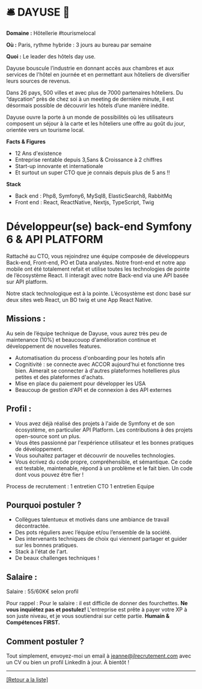 # 🛎️ DAYUSE 🏨

**Domaine :** Hôtellerie #tourismelocal 

**Où :** Paris, rythme hybride : 3 jours au bureau par semaine 

**Quoi :** Le leader des hôtels day use.

Dayuse bouscule l’industrie en donnant accès aux chambres et aux services de l'hôtel en journée et en permettant aux hôteliers de diversifier leurs sources de revenus. 

Dans 26 pays, 500 villes et avec plus de 7000 partenaires hôteliers. Du “daycation” près de chez soi à un meeting de dernière minute, il est désormais possible de découvrir les hôtels d’une manière inédite. 

Dayuse ouvre la porte à un monde de possibilités où les utilisateurs composent un séjour à la carte et les hôteliers une offre au goût du jour, orientée vers un tourisme local.

**Facts & Figures**

* 12 Ans d'existence 
* Entreprise rentable depuis 3,5ans & Croissance à 2 chiffres
* Start-up innovante et internationale
* Et surtout un super CTO que je connais depuis plus de 5 ans !!

**Stack**

* Back end : Php8, Symfony6, MySql8, ElasticSearch8, RabbitMq
* Front end : React, ReactNative, Nextjs, TypeScript, Twig


# Développeur(se) back-end Symfony 6 & API PLATFORM

Rattaché au CTO, vous rejoindrez une équipe composée de développeurs Back-end, Front-end, PO et Data analystes. Notre front-end et notre app mobile ont été totalement refait et utilise toutes les technologies de pointe de l’écosystème React. Il interagit avec notre Back-end via une API basée sur API platform.

Notre stack technologique est à la pointe. L’écosystème est donc basé sur deux sites web React, un BO twig et une App React Native.

## Missions :

Au sein de l’équipe technique de Dayuse, vous aurez très peu de maintenance (10%) et beaucouop d'amélioration continue et développement de nouvelles features.

* Automatisation du process d'onboarding pour les hotels afin
* Cognitivité : se connecte avec ACCOR aujourd'hui et fonctionne tres bien. Aimerait se connecter à d'autres plateformes hotellieres plus petites et des plateformes d'achats.
* Mise en place du paiement pour développer les USA
* Beaucoup de gestion d'API et de connexion à des API externes

## Profil :

* Vous avez déjà réalisé des projets à l'aide de Symfony et de son écosystème, en particulier API Platform. Les contributions à des projets open-source sont un plus.
* Vous êtes passionné par l'expérience utilisateur et les bonnes pratiques de développement.
* Vous souhaitez partager et découvrir de nouvelles technologies.
* Vous écrivez du code propre, compréhensible, et sémantique. Ce code est testable, maintenable, répond à un problème et le fait bien. Un code dont vous pouvez être fier !


Process de recrutement :
1 entretien CTO
1 entretien Equipe

## Pourquoi postuler ?

* Collègues talentueux et motivés dans une ambiance de travail décontractée.
* Des pots réguliers avec l’équipe et/ou l’ensemble de la société.
* Des intervenants techniques de choix qui viennent partager et guider sur les bonnes pratiques.
* Stack à l'état de l'art.
* De beaux challenges techniques !

## Salaire :

Salaire : 55/60K€ selon profil

Pour rappel : Pour le salaire : il est difficile de donner des fourchettes. **Ne vous inquiétez pas et postulez!** L'entreprise est prête à payer votre XP à son juste niveau, et je vous soutiendrai sur cette partie. **Humain & Compétences FIRST.**

## Comment postuler ?

Tout simplement, envoyez-moi un email à jeanne@jlrecrutement.com avec un CV ou bien un profil LinkedIn à jour. À bientôt !

----
<a href="https://github.com/jlondiche/job-board-php/blob/master/README.md">[Retour a la liste]</a>